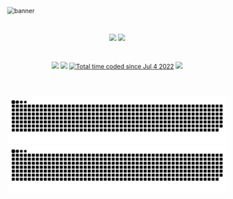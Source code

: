 ![banner](https://user-images.githubusercontent.com/65142565/212914088-3425618f-85dc-4f67-8e2a-68b45b178978.png)
 
    
<div>
 <br>
  <p align="center">
        <img height="160em" src= "https://github-readme-stats.zohan.tech/api?username=joaostavares&count_private=true&show_icons=true&theme=aura&hide=stars"/>
        <img height="160em" src= "https://github-readme-stats.zohan.tech/api/top-langs/?username=joaostavares&count_private=true&layout=compact&show_icons&theme=aura"/>
  </p>
 <br>
  <p align="center">
   <a href="https://joaostavares.dev" target="_blank"><img src="https://img.shields.io/badge/-Personal%20Page-red?style=for-the-badge&logo=next.js&logoColor=white" target="_blank"></a>
  <a href="https://linkedin.com/in/joaotavaress" target="_blank"><img src="https://img.shields.io/badge/LinkedIn-0077B5?style=for-the-badge&logo=linkedin&logoColor=white" target="_blank"></a>
  <a href="https://wakatime.com/@bef3a467-20be-472d-9d59-5c4f6679d19f"><img src="https://wakatime.com/badge/user/bef3a467-20be-472d-9d59-5c4f6679d19f.svg?style=for-the-badge" alt="Total time coded since Jul 4 2022" /></a>
  <img src= "https://komarev.com/ghpvc/?username=joaostavares&style=for-the-badge&color=268F77">
  
  
  </div>
  
##
  
  <br>
  <div align="center">
  
   ![Dark Mode Grid Snake](https://raw.githubusercontent.com/joaostavares/joaostavares/output/github-contribution-grid-snake.svg#gh-dark-mode-only)
   ![White mode grid snake](https://raw.githubusercontent.com/joaostavares/joaostavares/output/github-contribution-grid-snake-dark.svg#gh-light-mode-only)
  
</div>
